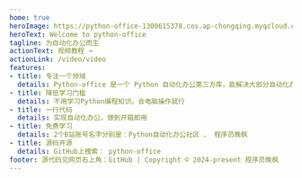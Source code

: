 ```yaml
---
home: true
heroImage: https://python-office-1300615378.cos.ap-chongqing.myqcloud.com/logo/github-nav.jpg
heroText: Welcome to python-office
tagline: 为自动化办公而生
actionText: 视频教程 →
actionLink: /video/video
features:
- title: 专注一个领域
  details: Python-office 是一个 Python 自动化办公第三方库，能解决大部分自动化办公的问题。
- title: 降低学习门槛
  details: 不用学习Python编程知识，会电脑操作就行
- title: 一行代码
  details: 实现自动化办公，做到开箱即用
- title: 免费学习
  details: 2个B站账号名字分别是：Python自动化办公社区 、 程序员晚枫
- title: 源码开源
  details: GitHub上搜索： python-office
footer: 源代码见网页右上角：GitHub | Copyright © 2024-present 程序员晚枫
---
```

